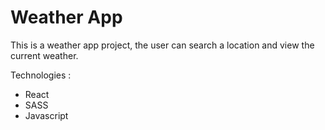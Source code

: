 # Weather App

This is a weather app project, the user can search a location and view the current weather.

Technologies :
- React
- SASS
- Javascript

